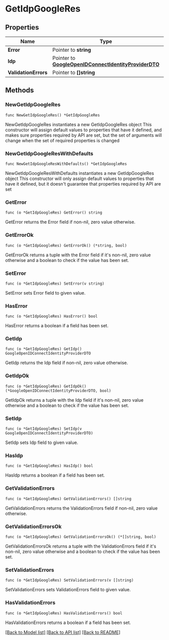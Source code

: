 # GetIdpGoogleRes

## Properties

Name | Type | Description | Notes
------------ | ------------- | ------------- | -------------
**Error** | Pointer to **string** |  | [optional] 
**Idp** | Pointer to [**GoogleOpenIDConnectIdentityProviderDTO**](GoogleOpenIDConnectIdentityProviderDTO.md) |  | [optional] 
**ValidationErrors** | Pointer to **[]string** |  | [optional] 

## Methods

### NewGetIdpGoogleRes

`func NewGetIdpGoogleRes() *GetIdpGoogleRes`

NewGetIdpGoogleRes instantiates a new GetIdpGoogleRes object
This constructor will assign default values to properties that have it defined,
and makes sure properties required by API are set, but the set of arguments
will change when the set of required properties is changed

### NewGetIdpGoogleResWithDefaults

`func NewGetIdpGoogleResWithDefaults() *GetIdpGoogleRes`

NewGetIdpGoogleResWithDefaults instantiates a new GetIdpGoogleRes object
This constructor will only assign default values to properties that have it defined,
but it doesn't guarantee that properties required by API are set

### GetError

`func (o *GetIdpGoogleRes) GetError() string`

GetError returns the Error field if non-nil, zero value otherwise.

### GetErrorOk

`func (o *GetIdpGoogleRes) GetErrorOk() (*string, bool)`

GetErrorOk returns a tuple with the Error field if it's non-nil, zero value otherwise
and a boolean to check if the value has been set.

### SetError

`func (o *GetIdpGoogleRes) SetError(v string)`

SetError sets Error field to given value.

### HasError

`func (o *GetIdpGoogleRes) HasError() bool`

HasError returns a boolean if a field has been set.

### GetIdp

`func (o *GetIdpGoogleRes) GetIdp() GoogleOpenIDConnectIdentityProviderDTO`

GetIdp returns the Idp field if non-nil, zero value otherwise.

### GetIdpOk

`func (o *GetIdpGoogleRes) GetIdpOk() (*GoogleOpenIDConnectIdentityProviderDTO, bool)`

GetIdpOk returns a tuple with the Idp field if it's non-nil, zero value otherwise
and a boolean to check if the value has been set.

### SetIdp

`func (o *GetIdpGoogleRes) SetIdp(v GoogleOpenIDConnectIdentityProviderDTO)`

SetIdp sets Idp field to given value.

### HasIdp

`func (o *GetIdpGoogleRes) HasIdp() bool`

HasIdp returns a boolean if a field has been set.

### GetValidationErrors

`func (o *GetIdpGoogleRes) GetValidationErrors() []string`

GetValidationErrors returns the ValidationErrors field if non-nil, zero value otherwise.

### GetValidationErrorsOk

`func (o *GetIdpGoogleRes) GetValidationErrorsOk() (*[]string, bool)`

GetValidationErrorsOk returns a tuple with the ValidationErrors field if it's non-nil, zero value otherwise
and a boolean to check if the value has been set.

### SetValidationErrors

`func (o *GetIdpGoogleRes) SetValidationErrors(v []string)`

SetValidationErrors sets ValidationErrors field to given value.

### HasValidationErrors

`func (o *GetIdpGoogleRes) HasValidationErrors() bool`

HasValidationErrors returns a boolean if a field has been set.


[[Back to Model list]](../README.md#documentation-for-models) [[Back to API list]](../README.md#documentation-for-api-endpoints) [[Back to README]](../README.md)


